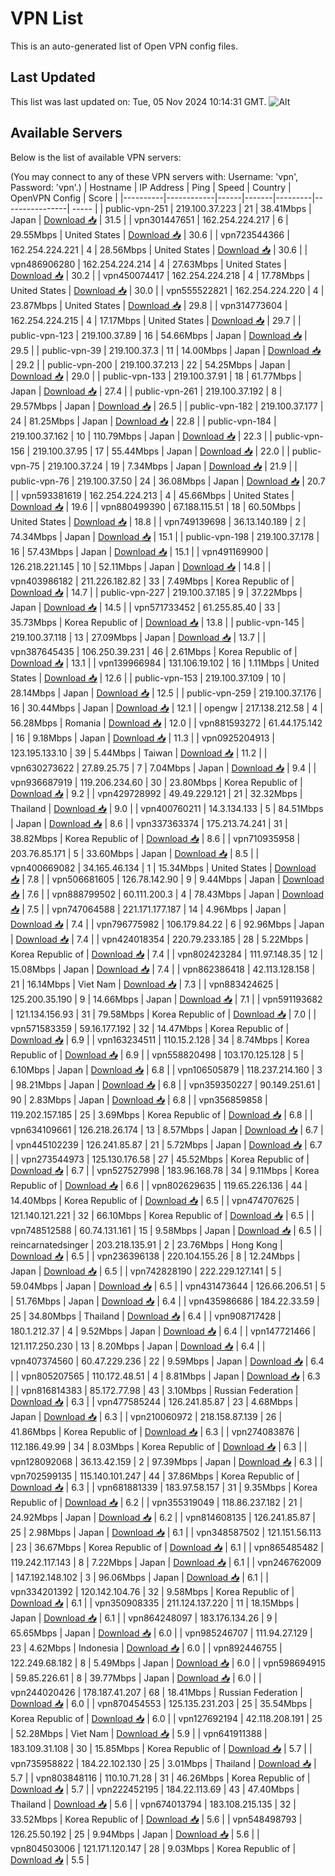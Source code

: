# VPN List

This is an auto-generated list of Open VPN config files.

## Last Updated

This list was last updated on: Tue, 05 Nov 2024 10:14:31 GMT.
![Alt](https://repobeats.axiom.co/api/embed/186b98318ef1479477931607c1ad7d823f12451f.svg "Repobeats analytics image")

## Available Servers

Below is the list of available VPN servers:

(You may connect to any of these VPN servers with: Username: 'vpn', Password: 'vpn'.)
| Hostname | IP Address | Ping | Speed | Country | OpenVPN Config | Score |
|----------|------------|------|-------|---------|----------------| ----- |
| public-vpn-251 | 219.100.37.223 | 21 | 38.41Mbps | Japan | [Download 📥](./configs/server_0_JP.ovpn) | 31.5 |
| vpn301447651 | 162.254.224.217 | 6 | 29.55Mbps | United States | [Download 📥](./configs/server_1_US.ovpn) | 30.6 |
| vpn723544366 | 162.254.224.221 | 4 | 28.56Mbps | United States | [Download 📥](./configs/server_2_US.ovpn) | 30.6 |
| vpn486906280 | 162.254.224.214 | 4 | 27.63Mbps | United States | [Download 📥](./configs/server_3_US.ovpn) | 30.2 |
| vpn450074417 | 162.254.224.218 | 4 | 17.78Mbps | United States | [Download 📥](./configs/server_4_US.ovpn) | 30.0 |
| vpn555522821 | 162.254.224.220 | 4 | 23.87Mbps | United States | [Download 📥](./configs/server_5_US.ovpn) | 29.8 |
| vpn314773604 | 162.254.224.215 | 4 | 17.17Mbps | United States | [Download 📥](./configs/server_6_US.ovpn) | 29.7 |
| public-vpn-123 | 219.100.37.89 | 16 | 54.66Mbps | Japan | [Download 📥](./configs/server_7_JP.ovpn) | 29.5 |
| public-vpn-39 | 219.100.37.3 | 11 | 14.00Mbps | Japan | [Download 📥](./configs/server_8_JP.ovpn) | 29.2 |
| public-vpn-200 | 219.100.37.213 | 22 | 54.25Mbps | Japan | [Download 📥](./configs/server_9_JP.ovpn) | 29.0 |
| public-vpn-133 | 219.100.37.91 | 18 | 61.77Mbps | Japan | [Download 📥](./configs/server_10_JP.ovpn) | 27.4 |
| public-vpn-261 | 219.100.37.192 | 8 | 29.57Mbps | Japan | [Download 📥](./configs/server_11_JP.ovpn) | 26.5 |
| public-vpn-182 | 219.100.37.177 | 24 | 81.25Mbps | Japan | [Download 📥](./configs/server_12_JP.ovpn) | 22.8 |
| public-vpn-184 | 219.100.37.162 | 10 | 110.79Mbps | Japan | [Download 📥](./configs/server_13_JP.ovpn) | 22.3 |
| public-vpn-156 | 219.100.37.95 | 17 | 55.44Mbps | Japan | [Download 📥](./configs/server_14_JP.ovpn) | 22.0 |
| public-vpn-75 | 219.100.37.24 | 19 | 7.34Mbps | Japan | [Download 📥](./configs/server_15_JP.ovpn) | 21.9 |
| public-vpn-76 | 219.100.37.50 | 24 | 36.08Mbps | Japan | [Download 📥](./configs/server_16_JP.ovpn) | 20.7 |
| vpn593381619 | 162.254.224.213 | 4 | 45.66Mbps | United States | [Download 📥](./configs/server_17_US.ovpn) | 19.6 |
| vpn880499390 | 67.188.115.51 | 18 | 60.50Mbps | United States | [Download 📥](./configs/server_18_US.ovpn) | 18.8 |
| vpn749139698 | 36.13.140.189 | 2 | 74.34Mbps | Japan | [Download 📥](./configs/server_19_JP.ovpn) | 15.1 |
| public-vpn-198 | 219.100.37.178 | 16 | 57.43Mbps | Japan | [Download 📥](./configs/server_20_JP.ovpn) | 15.1 |
| vpn491169900 | 126.218.221.145 | 10 | 52.11Mbps | Japan | [Download 📥](./configs/server_21_JP.ovpn) | 14.8 |
| vpn403986182 | 211.226.182.82 | 33 | 7.49Mbps | Korea Republic of | [Download 📥](./configs/server_22_KR.ovpn) | 14.7 |
| public-vpn-227 | 219.100.37.185 | 9 | 37.22Mbps | Japan | [Download 📥](./configs/server_23_JP.ovpn) | 14.5 |
| vpn571733452 | 61.255.85.40 | 33 | 35.73Mbps | Korea Republic of | [Download 📥](./configs/server_24_KR.ovpn) | 13.8 |
| public-vpn-145 | 219.100.37.118 | 13 | 27.09Mbps | Japan | [Download 📥](./configs/server_25_JP.ovpn) | 13.7 |
| vpn387645435 | 106.250.39.231 | 46 | 2.61Mbps | Korea Republic of | [Download 📥](./configs/server_26_KR.ovpn) | 13.1 |
| vpn139966984 | 131.106.19.102 | 16 | 1.11Mbps | United States | [Download 📥](./configs/server_27_US.ovpn) | 12.6 |
| public-vpn-153 | 219.100.37.109 | 10 | 28.14Mbps | Japan | [Download 📥](./configs/server_28_JP.ovpn) | 12.5 |
| public-vpn-259 | 219.100.37.176 | 16 | 30.44Mbps | Japan | [Download 📥](./configs/server_29_JP.ovpn) | 12.1 |
| opengw | 217.138.212.58 | 4 | 56.28Mbps | Romania | [Download 📥](./configs/server_30_RO.ovpn) | 12.0 |
| vpn881593272 | 61.44.175.142 | 16 | 9.18Mbps | Japan | [Download 📥](./configs/server_31_JP.ovpn) | 11.3 |
| vpn0925204913 | 123.195.133.10 | 39 | 5.44Mbps | Taiwan | [Download 📥](./configs/server_32_TW.ovpn) | 11.2 |
| vpn630273622 | 27.89.25.75 | 7 | 7.04Mbps | Japan | [Download 📥](./configs/server_33_JP.ovpn) | 9.4 |
| vpn936687919 | 119.206.234.60 | 30 | 23.80Mbps | Korea Republic of | [Download 📥](./configs/server_34_KR.ovpn) | 9.2 |
| vpn429728992 | 49.49.229.121 | 21 | 32.32Mbps | Thailand | [Download 📥](./configs/server_35_TH.ovpn) | 9.0 |
| vpn400760211 | 14.3.134.133 | 5 | 84.51Mbps | Japan | [Download 📥](./configs/server_36_JP.ovpn) | 8.6 |
| vpn337363374 | 175.213.74.241 | 31 | 38.82Mbps | Korea Republic of | [Download 📥](./configs/server_37_KR.ovpn) | 8.6 |
| vpn710935958 | 203.76.85.171 | 5 | 33.60Mbps | Japan | [Download 📥](./configs/server_38_JP.ovpn) | 8.5 |
| vpn400669082 | 34.165.46.134 | 1 | 15.34Mbps | United States | [Download 📥](./configs/server_39_US.ovpn) | 7.8 |
| vpn506681605 | 126.78.142.90 | 9 | 9.44Mbps | Japan | [Download 📥](./configs/server_40_JP.ovpn) | 7.6 |
| vpn888799502 | 60.111.200.3 | 4 | 78.43Mbps | Japan | [Download 📥](./configs/server_41_JP.ovpn) | 7.5 |
| vpn747064588 | 221.171.177.187 | 14 | 4.96Mbps | Japan | [Download 📥](./configs/server_42_JP.ovpn) | 7.4 |
| vpn796775982 | 106.179.84.22 | 6 | 92.96Mbps | Japan | [Download 📥](./configs/server_43_JP.ovpn) | 7.4 |
| vpn424018354 | 220.79.233.185 | 28 | 5.22Mbps | Korea Republic of | [Download 📥](./configs/server_44_KR.ovpn) | 7.4 |
| vpn802423284 | 111.97.148.35 | 12 | 15.08Mbps | Japan | [Download 📥](./configs/server_45_JP.ovpn) | 7.4 |
| vpn862386418 | 42.113.128.158 | 21 | 16.14Mbps | Viet Nam | [Download 📥](./configs/server_46_VN.ovpn) | 7.3 |
| vpn883424625 | 125.200.35.190 | 9 | 14.66Mbps | Japan | [Download 📥](./configs/server_47_JP.ovpn) | 7.1 |
| vpn591193682 | 121.134.156.93 | 31 | 79.58Mbps | Korea Republic of | [Download 📥](./configs/server_48_KR.ovpn) | 7.0 |
| vpn571583359 | 59.16.177.192 | 32 | 14.47Mbps | Korea Republic of | [Download 📥](./configs/server_49_KR.ovpn) | 6.9 |
| vpn163234511 | 110.15.2.128 | 34 | 8.74Mbps | Korea Republic of | [Download 📥](./configs/server_50_KR.ovpn) | 6.9 |
| vpn558820498 | 103.170.125.128 | 5 | 6.10Mbps | Japan | [Download 📥](./configs/server_51_JP.ovpn) | 6.8 |
| vpn106505879 | 118.237.214.160 | 3 | 98.21Mbps | Japan | [Download 📥](./configs/server_52_JP.ovpn) | 6.8 |
| vpn359350227 | 90.149.251.61 | 90 | 2.83Mbps | Japan | [Download 📥](./configs/server_53_JP.ovpn) | 6.8 |
| vpn356859858 | 119.202.157.185 | 25 | 3.69Mbps | Korea Republic of | [Download 📥](./configs/server_54_KR.ovpn) | 6.8 |
| vpn634109661 | 126.218.26.174 | 13 | 8.57Mbps | Japan | [Download 📥](./configs/server_55_JP.ovpn) | 6.7 |
| vpn445102239 | 126.241.85.87 | 21 | 5.72Mbps | Japan | [Download 📥](./configs/server_56_JP.ovpn) | 6.7 |
| vpn273544973 | 125.130.176.58 | 27 | 45.52Mbps | Korea Republic of | [Download 📥](./configs/server_57_KR.ovpn) | 6.7 |
| vpn527527998 | 183.96.168.78 | 34 | 9.11Mbps | Korea Republic of | [Download 📥](./configs/server_58_KR.ovpn) | 6.6 |
| vpn802629635 | 119.65.226.136 | 44 | 14.40Mbps | Korea Republic of | [Download 📥](./configs/server_59_KR.ovpn) | 6.5 |
| vpn474707625 | 121.140.121.221 | 32 | 66.10Mbps | Korea Republic of | [Download 📥](./configs/server_60_KR.ovpn) | 6.5 |
| vpn748512588 | 60.74.131.161 | 15 | 9.58Mbps | Japan | [Download 📥](./configs/server_61_JP.ovpn) | 6.5 |
| reincarnatedsinger | 203.218.135.91 | 2 | 23.76Mbps | Hong Kong | [Download 📥](./configs/server_62_HK.ovpn) | 6.5 |
| vpn236396138 | 220.104.155.26 | 8 | 12.24Mbps | Japan | [Download 📥](./configs/server_63_JP.ovpn) | 6.5 |
| vpn742828190 | 222.229.127.141 | 5 | 59.04Mbps | Japan | [Download 📥](./configs/server_64_JP.ovpn) | 6.5 |
| vpn431473644 | 126.66.206.51 | 5 | 51.76Mbps | Japan | [Download 📥](./configs/server_65_JP.ovpn) | 6.4 |
| vpn435986686 | 184.22.33.59 | 25 | 34.80Mbps | Thailand | [Download 📥](./configs/server_66_TH.ovpn) | 6.4 |
| vpn908717428 | 180.1.212.37 | 4 | 9.52Mbps | Japan | [Download 📥](./configs/server_67_JP.ovpn) | 6.4 |
| vpn147721466 | 121.117.250.230 | 13 | 8.20Mbps | Japan | [Download 📥](./configs/server_68_JP.ovpn) | 6.4 |
| vpn407374560 | 60.47.229.236 | 22 | 9.59Mbps | Japan | [Download 📥](./configs/server_69_JP.ovpn) | 6.4 |
| vpn805207565 | 110.172.48.51 | 4 | 8.81Mbps | Japan | [Download 📥](./configs/server_70_JP.ovpn) | 6.3 |
| vpn816814383 | 85.172.77.98 | 43 | 3.10Mbps | Russian Federation | [Download 📥](./configs/server_71_RU.ovpn) | 6.3 |
| vpn477585244 | 126.241.85.87 | 23 | 4.68Mbps | Japan | [Download 📥](./configs/server_72_JP.ovpn) | 6.3 |
| vpn210060972 | 218.158.87.139 | 26 | 41.86Mbps | Korea Republic of | [Download 📥](./configs/server_73_KR.ovpn) | 6.3 |
| vpn274083876 | 112.186.49.99 | 34 | 8.03Mbps | Korea Republic of | [Download 📥](./configs/server_74_KR.ovpn) | 6.3 |
| vpn128092068 | 36.13.42.159 | 2 | 97.39Mbps | Japan | [Download 📥](./configs/server_75_JP.ovpn) | 6.3 |
| vpn702599135 | 115.140.101.247 | 44 | 37.86Mbps | Korea Republic of | [Download 📥](./configs/server_76_KR.ovpn) | 6.3 |
| vpn681881339 | 183.97.58.157 | 31 | 9.35Mbps | Korea Republic of | [Download 📥](./configs/server_77_KR.ovpn) | 6.2 |
| vpn355319049 | 118.86.237.182 | 21 | 24.92Mbps | Japan | [Download 📥](./configs/server_78_JP.ovpn) | 6.2 |
| vpn814608135 | 126.241.85.87 | 25 | 2.98Mbps | Japan | [Download 📥](./configs/server_79_JP.ovpn) | 6.1 |
| vpn348587502 | 121.151.56.113 | 23 | 36.67Mbps | Korea Republic of | [Download 📥](./configs/server_80_KR.ovpn) | 6.1 |
| vpn865485482 | 119.242.117.143 | 8 | 7.22Mbps | Japan | [Download 📥](./configs/server_81_JP.ovpn) | 6.1 |
| vpn246762009 | 147.192.148.102 | 3 | 96.06Mbps | Japan | [Download 📥](./configs/server_82_JP.ovpn) | 6.1 |
| vpn334201392 | 120.142.104.76 | 32 | 9.58Mbps | Korea Republic of | [Download 📥](./configs/server_83_KR.ovpn) | 6.1 |
| vpn350908335 | 211.124.137.220 | 11 | 18.15Mbps | Japan | [Download 📥](./configs/server_84_JP.ovpn) | 6.1 |
| vpn864248097 | 183.176.134.26 | 9 | 65.65Mbps | Japan | [Download 📥](./configs/server_85_JP.ovpn) | 6.0 |
| vpn985246707 | 111.94.27.129 | 23 | 4.62Mbps | Indonesia | [Download 📥](./configs/server_86_ID.ovpn) | 6.0 |
| vpn892446755 | 122.249.68.182 | 8 | 5.49Mbps | Japan | [Download 📥](./configs/server_87_JP.ovpn) | 6.0 |
| vpn598694915 | 59.85.226.61 | 8 | 39.77Mbps | Japan | [Download 📥](./configs/server_88_JP.ovpn) | 6.0 |
| vpn244020426 | 178.187.41.207 | 68 | 18.41Mbps | Russian Federation | [Download 📥](./configs/server_89_RU.ovpn) | 6.0 |
| vpn870454553 | 125.135.231.203 | 25 | 35.54Mbps | Korea Republic of | [Download 📥](./configs/server_90_KR.ovpn) | 6.0 |
| vpn127692194 | 42.118.208.191 | 25 | 52.28Mbps | Viet Nam | [Download 📥](./configs/server_91_VN.ovpn) | 5.9 |
| vpn641911388 | 183.109.31.108 | 30 | 15.85Mbps | Korea Republic of | [Download 📥](./configs/server_92_KR.ovpn) | 5.7 |
| vpn735958822 | 184.22.102.130 | 25 | 3.01Mbps | Thailand | [Download 📥](./configs/server_93_TH.ovpn) | 5.7 |
| vpn803848116 | 110.10.71.28 | 31 | 46.26Mbps | Korea Republic of | [Download 📥](./configs/server_94_KR.ovpn) | 5.7 |
| vpn222452195 | 184.22.113.69 | 43 | 47.40Mbps | Thailand | [Download 📥](./configs/server_95_TH.ovpn) | 5.6 |
| vpn674013794 | 183.108.215.135 | 32 | 33.52Mbps | Korea Republic of | [Download 📥](./configs/server_96_KR.ovpn) | 5.6 |
| vpn548498793 | 126.25.50.192 | 25 | 9.94Mbps | Japan | [Download 📥](./configs/server_97_JP.ovpn) | 5.6 |
| vpn804503006 | 121.171.120.147 | 28 | 9.03Mbps | Korea Republic of | [Download 📥](./configs/server_98_KR.ovpn) | 5.5 |
